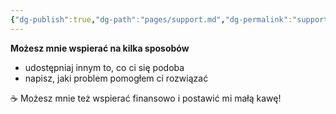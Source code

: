 ```yaml
---
{"dg-publish":true,"dg-path":"pages/support.md","dg-permalink":"support","permalink":"/support/"}
---
```



**Możesz mnie wspierać na kilka sposobów**

- udostępniaj innym to, co ci się podoba
- napisz, jaki problem pomogłem ci rozwiązać

☕️ Możesz mnie też wspierać finansowo i postawić mi małą kawę!

<script type='text/javascript' src='https://storage.ko-fi.com/cdn/widget/Widget_2.js'></script><script type='text/javascript'>kofiwidget2.init('postaw mi kawę', '#3aa99f', 'Z8Z3SIDTE');kofiwidget2.draw();</script> 
